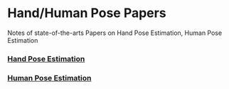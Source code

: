# Hand/Human Pose Papers
Notes of  state-of-the-arts Papers on Hand Pose Estimation, Human Pose Estimation

### [Hand Pose Estimation](https://github.com/TerenceCYJ/Hand_Pose_Gesture-Human_Pose_Action-Papers/blob/master/Hand%20Pose%20Estiamtion%20Papers.md)
### [Human Pose Estimation](https://github.com/TerenceCYJ/Hand_Pose_Gesture-Human_Pose_Action-Papers/blob/master/Human%20Pose%20Estimation%20Papers.md)
